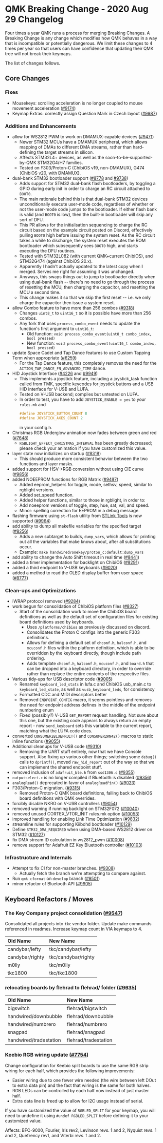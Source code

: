# QMK Breaking Change - 2020 Aug 29 Changelog

Four times a year QMK runs a process for merging Breaking Changes. A Breaking Change is any change which modifies how QMK behaves in a way that is incompatible or potentially dangerous. We limit these changes to 4 times per year so that users can have confidence that updating their QMK tree will not break their keymaps.

The list of changes follows.


## Core Changes

### Fixes

* Mousekeys: scrolling acceleration is no longer coupled to mouse movement acceleration ([#9174](https://github.com/qmk/qmk_firmware/pull/9174))
* Keymap Extras: correctly assign Question Mark in Czech layout ([#9987](https://github.com/qmk/qmk_firmware/pull/9987))

### Additions and Enhancements

* allow for WS2812 PWM to work on DMAMUX-capable devices ([#9471](https://github.com/qmk/qmk_firmware/pull/9471))
  * Newer STM32 MCUs have a DMAMUX peripheral, which allows mapping of DMAs to different DMA streams, rather than hard-defining the target streams in silicon.
  * Affects STM32L4+ devices, as well as the soon-to-be-supported-by-QMK STM32G4/H7 families.
  * Tested on F303/Proton-C (ChibiOS v19, non-DMAMUX), G474 (ChibiOS v20, with DMAMUX).
* dual-bank STM32 bootloader support ([#8778](https://github.com/qmk/qmk_firmware/pull/8778) and [#9738](https://github.com/qmk/qmk_firmware/pull/9738))
  * Adds support for STM32 dual-bank flash bootloaders, by toggling a GPIO during early init in order to charge an RC circuit attached to `BOOT0`.
  * The main rationale behind this is that dual-bank STM32 devices unconditionally execute user-mode code, regardless of whether or not the user-mode code jumps to the bootloader. If either flash bank is valid (and `BOOT0` is low), then the built-in bootloader will skip any sort of DFU.
  * This PR allows for the initialisation sequencing to charge the RC circuit based on the example circuit posted on Discord, effectively pulling `BOOT0` high before issuing the system reset. As the RC circuit takes a while to discharge, the system reset executes the ROM bootloader which subsequently sees `BOOT0` high, and starts executing the DFU routines.
  * Tested with STM32L082 (with current QMK+current ChibiOS), and STM32G474 (against ChibiOS 20.x).
  * Apparently I hadn't actually updated to the latest copy when I merged. Serves me right for assuming it was unchanged.
  * Anyways, this swaps things out to jump to bootloader directly when using dual-bank flash -- there's no need to go through the process of resetting the MCU, then charging the capacitor, and resetting the MCU a second time.
  * This change makes it so that we skip the first reset -- i.e. we only charge the capacitor then issue a system reset.
* allow Combo feature to have more than 256 combos ([#9318](https://github.com/qmk/qmk_firmware/pull/9318))
  * Changes `uint8_t` to `uint16_t` so it is possible have more than 256 combos.
  * Any fork that uses `process_combo_event` needs to update the function's first argument to `uint16_t`:
    * Old function: `void process_combo_event(uint8_t combo_index, bool pressed)`
    * New function: `void process_combo_event(uint16_t combo_index, bool pressed)`
* update Space Cadet and Tap Dance features to use Custom Tapping Term when appropriate ([#6259](https://github.com/qmk/qmk_firmware/pull/6259))
  * For the Tap Dance feature, this completely removes the need for the `ACTION_TAP_DANCE_FN_ADVANCED_TIME` dance.
* HID Joystick Interface ([#4226](https://github.com/qmk/qmk_firmware/pull/4226) and [#9949](https://github.com/qmk/qmk_firmware/pull/9949 "Fix Joystick Compile Issues"))
  * This implements a joystick feature, including a joystick_task function called from TMK, specific keycodes for joystick buttons and a USB HID interface for V-USB and LUFA.
  * Tested on V-USB backend; compiles but untested on LUFA.
  * In order to test, you have to add `JOYSTICK_ENABLE = yes` to your `rules.mk` and
    ```c
    #define JOYSTICK_BUTTON_COUNT 8
    #define JOYSTICK_AXES_COUNT 2
    ```
    in your config.h.
* Christmas RGB Underglow animation now fades between green and red ([#7648](https://github.com/qmk/qmk_firmware/pull/7648))
  * `RGBLIGHT_EFFECT_CHRISTMAS_INTERVAL` has been greatly decreased; please check your animation if you have customized this value.
* layer state now initializes on startup ([#8318](https://github.com/qmk/qmk_firmware/pull/8318))
  * This should produce more consistent behavior between the two functions and layer masks.
* added support for HSV->RGB conversion without using CIE curve ([#9856](https://github.com/qmk/qmk_firmware/pull/9856))
* added NOEEPROM functions for RGB Matrix ([#9487](https://github.com/qmk/qmk_firmware/pull/9487))
  * Added eeprom_helpers for toggle, mode, sethsv, speed, similar to rgblight versions.
  * Added set_speed function.
  * Added helper functions, similar to those in rgblight, in order to:
  * Add noeeprom versions of toggle, step, hue, sat, val, and speed.
  * Minor: spelling correction for EEPROM in a debug message.
* flashing firmware using `st-flash` utility from [STLink Tools](https://github.com/stlink-org/stlink) is now supported ([#9964](https://github.com/qmk/qmk_firmware/pull/9964))
* add ability to dump all makefile variables for the specified target ([#8256](https://github.com/qmk/qmk_firmware/pull/8256))
  * Adds a new subtarget to builds, `dump_vars`, which allows for printing out all the variables that make knows about, after all substitutions occur.
  * Example: `make handwired/onekey/proton_c:default:dump_vars`
* add ability to change the Auto Shift timeout in real time ([#8441](https://github.com/qmk/qmk_firmware/pull/8441))
* added a timer implementation for backlight on ChibiOS ([#8291](https://github.com/qmk/qmk_firmware/pull/8291))
* added a third endpoint to V-USB keyboards ([#9020](https://github.com/qmk/qmk_firmware/pull/9020))
* added a method to read the OLED display buffer from user space ([#8777](https://github.com/qmk/qmk_firmware/pull/8777))

### Clean-ups and Optimizations

* iWRAP protocol removed ([#9284](https://github.com/qmk/qmk_firmware/pull/9284))
* work begun for consolidation of ChibiOS platform files ([#8327](https://github.com/qmk/qmk_firmware/pull/8327))
  * Start of the consolidation work to move the ChibiOS board definitions as well as the default set of configuration files for existing board definitions used by keyboards.
    * Uses `/platforms/chibios` as previously discussed on discord.
    * Consolidates the Proton C configs into the generic F303 definitions.
    * Allows for defining a default set of `chconf.h`, `halconf.h`, and `mcuconf.h` files within the platform definition, which is able to be overridden by the keyboard directly, though include path ordering.
    * Adds template `chconf.h`, `halconf.h`, `mcuconf.h`, and `board.h` that can be dropped into a keyboard directory, in order to override rather than replace the entire contents of the respective files.
* Various tidy-ups for USB descriptor code ([#9005](https://github.com/qmk/qmk_firmware/pull/9005))
  * Renamed `keyboard_led_stats` in lufa.c and ChibiOS usb_main.c to `keyboard_led_state`, as well as `vusb_keyboard_leds`, for consistency
  * Formatted CDC and MIDI descriptors better
  * Removed `ENDPOINT_CONFIG` macro, it seems pointless and removes the need for endpoint address defines in the middle of the endpoint numbering enum
  * Fixed (possibly?) V-USB `GET_REPORT` request handling. Not sure about this one, but the existing code appears to always return an empty report - now `send_keyboard` sets this variable to the current report, matching what the LUFA code does.
* converted `CONSUMER2BLUEFRUIT()` and `CONSUMER2RN42()` macros to static inline functions ([#9055](https://github.com/qmk/qmk_firmware/pull/9055))
* Additional cleanups for V-USB code ([#9310](https://github.com/qmk/qmk_firmware/pull/9310))
  * Removing the UART stuff entirely, now that we have Console support. Also fixing up various other things; switching some `debug()` calls to `dprintf()`, moved `raw_hid_report` out of the way so that we can implement the shared endpoint stuff.
* removed inclusion of `adafruit_ble.h` from `ssd1306.c` ([#9355](https://github.com/qmk/qmk_firmware/pull/9355))
* `outputselect.c` is no longer compiled if Bluetooth is disabled ([#9356](https://github.com/qmk/qmk_firmware/pull/9356))
* `analogRead()` deprecated in favor of `analogReadPin()` ([#9023](https://github.com/qmk/qmk_firmware/pull/9023))
* F303/Proton-C migration. ([#9315](https://github.com/qmk/qmk_firmware/pull/9315))
  * Removed Proton-C QMK board definitions, falling back to ChibiOS board definitions with QMK overrides.
* forcibly disable NKRO on V-USB controllers ([#9054](https://github.com/qmk/qmk_firmware/pull/9054))
* removed warning if running backlight on STM32F072 ([#10040](https://github.com/qmk/qmk_firmware/pull/10040))
* removed unused CORTEX_VTOR_INIT rules.mk option ([#10053](https://github.com/qmk/qmk_firmware/pull/10053))
* improved handling for enabling Link Time Optimization ([#9832](https://github.com/qmk/qmk_firmware/pull/9832))
* streamline rules for supporting Kiibohd bootloader ([#10129](https://github.com/qmk/qmk_firmware/pull/10129))
* Define `STM32_DMA_REQUIRED` when using DMA-based WS2812 driver on STM32 ([#10127](https://github.com/qmk/qmk_firmware/pull/10127))
* fix DMA stream ID calculation in ws2812_pwm ([#10008](https://github.com/qmk/qmk_firmware/pull/10008))
* remove support for Adafruit EZ Key Bluetooth controller ([#10103](https://github.com/qmk/qmk_firmware/pull/10103))

### Infrastructure and Internals

* Attempt to fix CI for non-master branches. ([#9308](https://github.com/qmk/qmk_firmware/pull/9308))
  * Actually fetch the branch we're attempting to compare against.
* Run `qmk cformat` on `develop` branch ([#9501](https://github.com/qmk/qmk_firmware/pull/9501))
* minor refactor of Bluetooth API ([#9905](https://github.com/qmk/qmk_firmware/pull/9905))


## Keyboard Refactors / Moves

### The Key Company project consolidation ([#9547](https://github.com/qmk/qmk_firmware/pull/9547))

Consolidated all projects into `tkc` vendor folder. Update make commands referenced in readmes. Increase keymap count in VIA keymaps to 4.

Old Name        | New Name
:-------------- | :------------------
candybar/lefty  | tkc/candybar/lefty
candybar/righty | tkc/candybar/righty
m0lly           | tkc/m0lly
tkc1800         | tkc/tkc1800

### relocating boards by flehrad to flehrad/ folder ([#9635](https://github.com/qmk/qmk_firmware/pull/9635))

Old Name               | New Name
:--------------------- | :------------------
bigswitch              | flehrad/bigswitch
handwired/downbubble   | flehrad/downbubble
handwired/numbrero     | flehrad/numbrero
snagpad                | flehrad/snagpad
handwired/tradestation | flehrad/tradestation

### Keebio RGB wiring update ([#7754](https://github.com/qmk/qmk_firmware/pull/7754))

Change configuration for Keebio split boards to use the same RGB strip wiring for each half, which provides the following improvements:

  * Easier wiring due to one fewer wire needed (the wire between left DOut to extra data pin) and the fact that wiring is the same for both halves.
  * RGB LEDs can be controlled by each half now instead of just master half.
  * Extra data line is freed up to allow for I2C usage instead of serial.

If you have customized the value of `RGBLED_SPLIT` for your keymap, you will need to undefine it using `#undef RGBLED_SPLIT` before defining it to your customized value.

Affects: BFO-9000, Fourier, Iris rev2, Levinson revs. 1 and 2, Nyquist revs. 1 and 2, Quefrency rev1, and Viterbi revs. 1 and 2.
